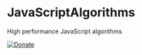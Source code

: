 # JavaScriptAlgorithms
High performance JavaScript algorithms


[![Donate](https://img.shields.io/badge/Donate-PayPal-green.svg)](duvanenko@gmail.com)
